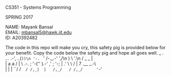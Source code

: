 CS351 - Systems Programming

SPRING 2017

NAME: Mayank Bansal<br>
EMAIL: mbansal5@hawk.iit.edu<br>
ID: A20392482


The code in this repo will make you cry, this safety pig is
provided below for your benefit. Copy the code below the safety pig
and hope all goes well.
                         _
 _._ _..._ .-',     _.._(`))\n
'-. `     '  /-._.-'    ',/\n
   )         \            '.\n
  / _    _    |             \
 |  a    a    /              |
 \   .-.                     ;
  '-('' ).-'       ,'       ;
     '-;           |      .'
        \           \    /
        | 7  .__  _.-\   \
        | |  |  ``/  /`  /
       /,_|  |   /,_/   /
          /,_/      '`-'